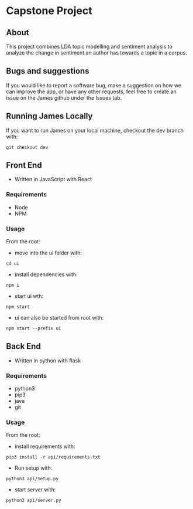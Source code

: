 # Capstone Project

## About

This project combines LDA topic modelling and sentiment analysis to analyze the change in sentiment an author has towards a topic in a corpus.

## Bugs and suggestions

If you would like to report a software bug, make a suggestion on how we can improve the app, or have any other requests, feel free to create an issue on the James github under the Issues tab.

## Running James Locally

If you want to run James on your local machine, checkout the dev branch with:

```code
git checkout dev
```

## Front End

- Written in JavaScript with React

### Requirements

- Node
- NPM

### Usage

From the root:

- move into the ui folder with:

```code
cd ui
```

- install dependencies with:

```code
npm i
```

- start ui wth:

```code
npm start
```

- ui can also be started from root with:
```code
npm start --prefix ui
```

## Back End

- Written in python with flask

### Requirements

- python3
- pip3
- java
- git

### Usage

From the root:

- install requirements with:

```code
pip3 install -r api/requirements.txt
```

- Run setup with:

```code
python3 api/setup.py
```

- start server with:

```code
python3 api/server.py
```
